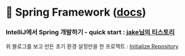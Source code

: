 # :leaves: Spring Framework ([docs](https://docs.spring.io/spring-framework/docs/current/reference/html/core.html#spring-core))

### IntelliJ에서 Spring 개발하기 - quick start : [jake님의 티스토리](https://glow153.tistory.com/25)

위 블로그를 보고 만든 초기 환경 설정만을 한 프로젝트 : [Initialize Repository](https://github.com/LeeJun1118/spring-frame-work-test-project)
